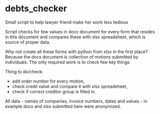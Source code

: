 # debts_checker
Small script to help lawyer friend make her work less tedious

Script checks for few values in docx document for every form that resides in this document and compares these with xlsx spreadsheet, which is source of proper data.

Why not create all these forms with python from xlsx in the first place? Because the docx document is collection of motions submitted by individuals. The only required work is to check few key things.

Thing to do/check:
- add order number for every motion,
- check credit value and compare it with xlsx spreadsheet,
- check if correct creditor group is filled in.

All data - names of companies, invoice numbers, dates and values - in example docx and xlsx submitted here were anonymized.
